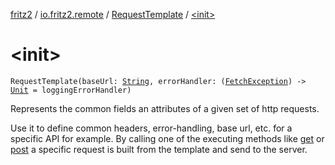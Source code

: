 [fritz2](../../index.md) / [io.fritz2.remote](../index.md) / [RequestTemplate](index.md) / [&lt;init&gt;](./-init-.md)

# &lt;init&gt;

`RequestTemplate(baseUrl: `[`String`](https://kotlinlang.org/api/latest/jvm/stdlib/kotlin/-string/index.html)`, errorHandler: (`[`FetchException`](../-fetch-exception/index.md)`) -> `[`Unit`](https://kotlinlang.org/api/latest/jvm/stdlib/kotlin/-unit/index.html)` = loggingErrorHandler)`

Represents the common fields an attributes of a given set of http requests.

Use it to define common headers, error-handling, base url, etc. for a specific API for example.
By calling one of the executing methods like [get](get.md) or [post](post.md) a specific request is built from the template and send to the server.

